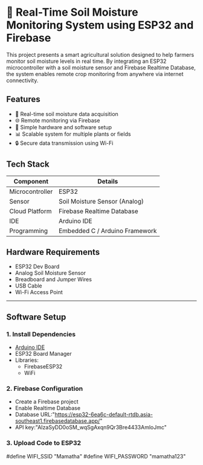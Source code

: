 # 🌾 Real-Time Soil Moisture Monitoring System using ESP32 and Firebase

This project presents a smart agricultural solution designed to help farmers monitor soil moisture levels in real time. By integrating an ESP32 microcontroller with a soil moisture sensor and Firebase Realtime Database, the system enables remote crop monitoring from anywhere via internet connectivity.


## Features

- 📡 Real-time soil moisture data acquisition
- 🌐 Remote monitoring via Firebase
- 🔧 Simple hardware and software setup
- 📊 Scalable system for multiple plants or fields
- 🔒 Secure data transmission using Wi-Fi



## Tech Stack

| Component      | Details                          |
|----------------|----------------------------------|
| Microcontroller| ESP32                            |
| Sensor         | Soil Moisture Sensor (Analog)    |
| Cloud Platform | Firebase Realtime Database       |
| IDE            | Arduino IDE                      |
| Programming    | Embedded C / Arduino Framework   |



## Hardware Requirements

- ESP32 Dev Board  
- Analog Soil Moisture Sensor  
- Breadboard and Jumper Wires  
- USB Cable  
- Wi-Fi Access Point

---

## Software Setup

### 1. Install Dependencies
- [Arduino IDE](https://www.arduino.cc/en/software)
- ESP32 Board Manager  
- Libraries:
  - FirebaseESP32
  - WiFi

### 2. Firebase Configuration
- Create a Firebase project
- Enable Realtime Database
- Database URL:"https://esp32-6ea6c-default-rtdb.asia-southeast1.firebasedatabase.app/"
- API key:"AIzaSyDD0oSM_wqSgAxqn9Qr3Bre4433AmloJmc"

### 3. Upload Code to ESP32
#define WIFI_SSID "Mamatha"
#define WIFI_PASSWORD "mamatha123"
